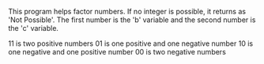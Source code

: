 This program helps factor numbers. If no integer is possible, it returns as 'Not Possible'. The first number is the 'b' variable and the second number is the 'c' variable.

11 is two positive numbers
01 is one positive and one negative number
10 is one negative and one positive number
00 is two negative numbers
